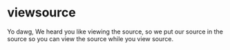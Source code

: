 viewsource
==========

Yo dawg, We heard you like viewing the source, so we put our source in the source so you can view the source while you view source.
